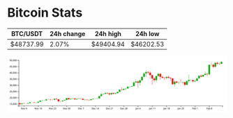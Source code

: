 # Bitcoin Stats

BTC/USDT|24h change|24h high|24h low|
|---|---|---|---|
|$48737.99|2.07%|$49404.94|$46202.53|

<img src="./chart.svg">
